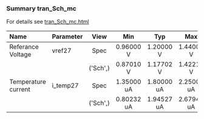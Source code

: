### Summary tran_Sch_mc

For details see <a href='tran_Sch_mc.html'>tran_Sch_mc.html</a>

|**Name**|**Parameter**|**View**|**Min** | **Typ** | **Max**|
|:---|:---|:---:|:---:|:---:|:---:|
|Referance Voltage|vref27 | Spec | 0.96000 V | 1.20000 V | 1.44000 V |
| | | ('Sch',)|0.87010 V | 1.17702 V | 1.42215 V |
|Temperature current|i\_temp27 | Spec | 1.35000 uA | 1.80000 uA | 2.25000 uA |
| | | ('Sch',)|0.80232 uA | 1.94527 uA | 2.67943 uA |
